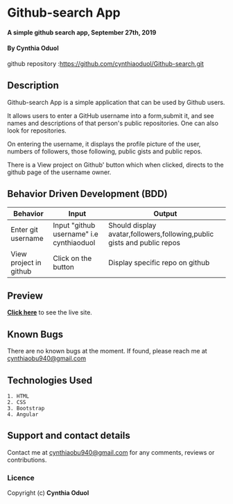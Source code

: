# Github-search App
#### A simple github search app, September 27th, 2019
####  By **Cynthia Oduol**

github repository :https://github.com/cynthiaoduol/Github-search.git

## Description

Github-search App is a simple application that can be used by Github users.

It allows users to enter a GitHub username into a form,submit it, and see names and descriptions of that person's public repositories. One can also look for repositories.

On entering the username, it displays the profile picture of the user, numbers of followers, those following, public gists and public repos.

There is a View project on Github' button which when clicked, directs to the github page of the username owner.


## Behavior Driven Development (BDD)
|Behavior | Input | Output|
|---------| ------|-------|
|Enter git username| Input "github username" i.e cynthiaoduol | Should display avatar,followers,following,public gists and public repos |
| View project in github | Click on the button | Display specific repo on github |


## Preview
**[Click here](https://cynthiaoduol.github.io/Github-search)** to see the live site.

## Known Bugs
There are no known bugs at the moment. If found, please reach me at cynthiaobu940@gmail.com

## Technologies Used
    1. HTML
    2. CSS
    3. Bootstrap
    4. Angular

## Support and contact details
Contact me at cynthiaobu940@gmail.com for any comments, reviews or contributions.

### Licence
Copyright (c) **Cynthia Oduol**
